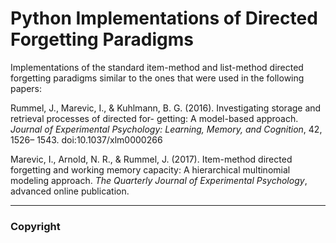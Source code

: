 # Python Implementations of Directed Forgetting Paradigms

Implementations of the standard item-method and list-method directed forgetting paradigms similar to the ones that were used in the following papers:

Rummel, J., Marevic, I., & Kuhlmann, B. G. (2016).
Investigating storage and retrieval processes of directed for-
getting: A model-based approach. *Journal of Experimental
Psychology: Learning, Memory, and Cognition*, 42, 1526–
1543. doi:10.1037/xlm0000266

Marevic, I., Arnold, N. R., & Rummel, J. (2017). Item-method directed forgetting and working memory capacity: A hierarchical multinomial modeling approach. *The Quarterly Journal of Experimental Psychology*, advanced online publication.

---

### Copyright
